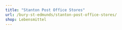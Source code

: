 ```yaml
---
title: "Stanton Post Office Stores"
url: /bury-st-edmunds/stanton-post-office-stores/
shop: Lebensmittel
---
```


